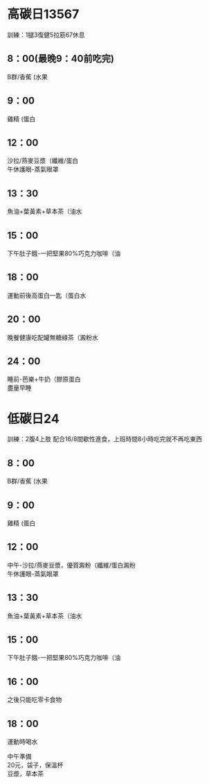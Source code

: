 # 高碳日13567 
訓練：1腿3復健5拉筋67休息   
## 8：00(最晚9：40前吃完)  
B群/香蕉 (水果  
## 9：00
雞精 (蛋白  
## 12：00
沙拉/燕麥豆漿（纖維/蛋白  
午休護眼-蒸氣眼罩  
## 13：30
魚油+葉黃素+草本茶（油水  
## 15：00
下午肚子餓-一把堅果80%巧克力咖啡（油  
## 18：00
運動前後高蛋白一匙（蛋白水  
## 20：00
晚餐健康吃配罐無糖綠茶（澱粉水   
## 24：00
睡前-芭樂+牛奶（膠原蛋白  
盡量早睡 

# 低碳日24 
訓練：2腹4上肢
配合16/8間歇性進食，上班時間8小時吃完就不再吃東西  
## 8：00
B群/香蕉 (水果  
## 9：00
雞精 (蛋白  
## 12：00
中午-沙拉/燕麥豆漿，優質澱粉（纖維/蛋白澱粉    
午休護眼-蒸氣眼罩  
## 13：30
魚油+葉黃素+草本茶（油水   
## 15：00
下午肚子餓-一把堅果80%巧克力咖啡（油  
## 16：00
之後只能吃零卡食物  
## 18：00
運動時喝水

中午準備  
20元，袋子，保溫杯  
豆漿，草本茶  
